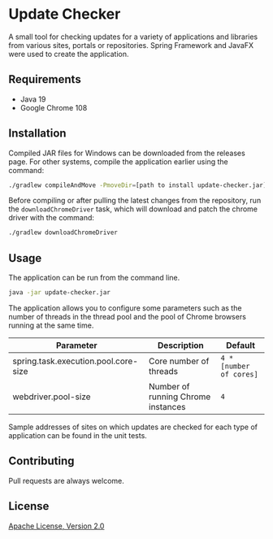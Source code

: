 # Update Checker

A small tool for checking updates for a variety of applications and libraries from various sites, portals or
repositories. Spring Framework and JavaFX were used to create the application.

## Requirements

- Java 19
- Google Chrome 108

## Installation

Compiled JAR files for Windows can be downloaded from the releases page. For other systems, compile the application
earlier using the command:

```bash
./gradlew compileAndMove -PmoveDir=[path to install update-checker.jar]
```

Before compiling or after pulling the latest changes from the repository, run the `downloadChromeDriver` task, which
will download and patch the chrome driver with the command:

```bash
./gradlew downloadChromeDriver
```

## Usage

The application can be run from the command line.

```bash
java -jar update-checker.jar
```

The application allows you to configure some parameters such as the number of threads in the thread pool and the pool of
Chrome browsers running at the same time.

| Parameter                            | Description                        | Default                 |
| ------------------------------------ | ---------------------------------- | ----------------------- |
| spring.task.execution.pool.core-size | Core number of threads             | `4 * [number of cores]` |
| webdriver.pool-size                  | Number of running Chrome instances | `4`                     |

Sample addresses of sites on which updates are checked for each type of application can be found in the unit tests.

## Contributing

Pull requests are always welcome.

## License

[Apache License, Version 2.0](https://www.apache.org/licenses/LICENSE-2.0)
